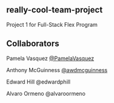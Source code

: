 ## really-cool-team-project

Project 1 for Full-Stack Flex Program

## Collaborators

Pamela Vasquez [@PamelaVasquez](https://github.com/PamelaVasquez)

Anthony McGuinness [@awdmcguinness](https://github.com/awdmcguinness)

Edward Hill @edwardphill

Alvaro Ormeno @alvaroormeno
